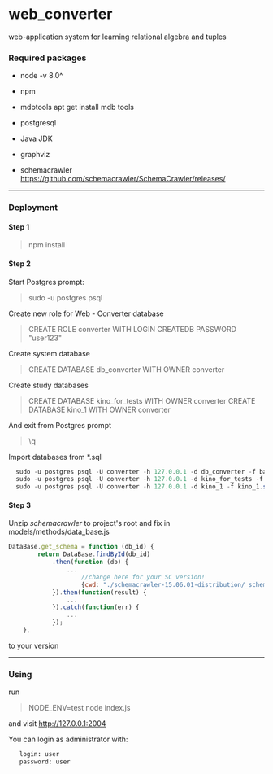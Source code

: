 # web_converter
web-application system for learning relational algebra and tuples

### Required packages

* node -v 8.0^
* npm 
* mdbtools
  apt get install mdb tools
 * postgresql 
  
 * Java JDK
 * graphviz 
 * schemacrawler  
    https://github.com/schemacrawler/SchemaCrawler/releases/
    
***
### Deployment

#### Step 1

> npm install

#### Step 2

Start Postgres prompt: 
> sudo -u postgres psql

Create new role for Web - Converter database
> CREATE ROLE converter WITH LOGIN CREATEDB PASSWORD "user123"

Create system database
> CREATE DATABASE db_converter WITH OWNER converter

Create study databases
> CREATE DATABASE kino_for_tests WITH OWNER converter
> CREATE DATABASE kino_1 WITH OWNER converter

And exit from Postgres prompt
> \q

Import databases from *.sql
```powershell
  sudo -u postgres psql -U converter -h 127.0.0.1 -d db_converter -f backup.sql
  sudo -u postgres psql -U converter -h 127.0.0.1 -d kino_for_tests -f kino_for_tests.sql
  sudo -u postgres psql -U converter -h 127.0.0.1 -d kino_1 -f kino_1.sql
```

#### Step 3

Unzip *schemacrawler* to project's root and fix in models/methods/data_base.js
```javascript
DataBase.get_schema = function (db_id) {
        return DataBase.findById(db_id)
            .then(function (db) {
                ...
                    //change here for your SC version!
                    {cwd: "./schemacrawler-15.06.01-distribution/_schemacrawler"});
            }).then(function(result) {
                ...
            }).catch(function(err) {
                ...
            });
    },
```
to your version 

***
### Using

run
> NODE_ENV=test node index.js

and visit
http://127.0.0.1:2004

You can login as administrator with:  
```bash
   login: user  
   password: user  
```
